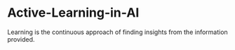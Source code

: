 # Active-Learning-in-AI
Learning is the continuous approach of finding insights from the information provided.
